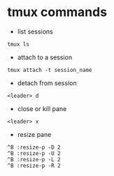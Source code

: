 # tmux commands

* list sessions

```
tmux ls
```

* attach to a session

```
tmux attach -t session_name
```

* detach from session

```
<leader> d
```

* close or kill pane

```
<leader> x
```

* resize pane
```
^B :resize-p -D 2
^B :resize-p -U 2
^B :resize-p -L 2
^B :resize-p -R 2
```